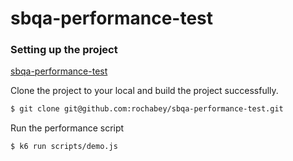 # sbqa-performance-test

<h3> Setting up the project </h3>

[sbqa-performance-test](https://github.com/rochabey/sbqa-performance-test.git)

Clone the project to your local and build the project successfully.

```bash
$ git clone git@github.com:rochabey/sbqa-performance-test.git
```

Run the performance script
```bash
$ k6 run scripts/demo.js
```